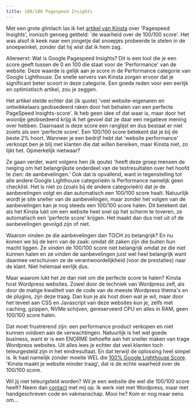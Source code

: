 ```yaml
---
title: 100/100 Pagespeed Insights
---
```


Met een grote glimlach las ik het [artikel van Kinsta](https://kinsta.com/nl/blog/google-pagespeed-insights) over 'Pagespeed Insights', ironisch genoeg getiteld: 'de waarheid over de 100/100 score'. Het was alsof ik keek naar een jongetje dat snoepjes probeerde te stelen in de snoepwinkel, zonder dat hij wist dat ik hem zag.

Allereerst: Wat is Google Pagespeed Insights? Dit is een tool die je een score geeft tussen de 0 en 100 die staat voor de 'Performance' van de website. Deze waarde is gelijk aan je score in de Performance categorie van Google Lighthouse. De snelle servers van Kinsta zorgen ervoor dat je significant beter scoort in deze categorie. Een goede reden voor een eerlijk en optimistisch artikel, zou je zeggen.

Het artikel stelde echter dat (ik quote) 'veel website-eigenaren en ontwikkelaars geobsedeerd raken door het behalen van een perfecte PageSpeed Insights-score'. Ik heb geen idee of dat waar is, maar door het woordje geobsedeerd krijg ik het gevoel dat ze daar een negatieve mening over hebben. Daarnaast is deze score een ranglijst en dus bestaat er niet zoiets als een 'perfecte score'. Een 100/100 score betekent dat je bij de beste 2% hoort. Wanneer je een bedrijf hebt dat 'website performance' verkoopt ben je blij met klanten die dat willen bereiken, maar Kinsta niet, zo lijkt het. Opmerkelijk nietwaar?

Ze gaan verder, want volgens hen (ik qoute) 'heeft deze groep mensen de neiging om het belangrijkste onderdeel van de testresultaten over het hoofd te zien: de aanbevelingen.' Ook dat is opvallend, want in tegenstelling tot alle andere Google Lighthouse categorieën is Performance namelijk geen checklist. Het is niet zo (zoals bij de andere categorieën) dat je de aanbevelingen volgt en dan automatisch een 100/100 score haalt. Natuurlijk wordt je site sneller van de aanbevelingen, maar zonder het volgen van de aanbevelingen kan je nog steeds een 100/100 score halen. Dit betekent dat als het Kinsta lukt om een website heel snel op het scherm te toveren, ze automatisch een 'perfecte score' krijgen. Het maakt dan dus niet uit of de aanbevelingen gevolgd zijn of niet. 

Waarom vinden ze die aanbevelingen dan TOCH zo belangrijk? En nu komen we bij de kern van de zaak: omdat dit zaken zijn die buiten hun macht liggen. Ze vinden de 100/100 score niet belangrijk omdat ze die niet kunnen halen en ze vinden de aanbevelingen juist wel heel belangrijk want daarmee verschuiven ze de verantwoordelijkheid (voor de prestaties) naar de klant. Niet helemaal eerlijk dus.

Maar waarom lukt het ze dan niet om die perfecte score te halen? Kinsta host Wordpress websites. Zowel door de techniek van Wordpress zelf, als door de matige kwaliteit van de code van de meeste Wordpress thema's en de plugins, zijn deze traag. Dan kun je als host doen wat je wil, maar door het teveel aan CSS en Javascript van deze websites kun je, zelfs met caching, gzippen, NVMe schijven, gereserveerd CPU en alles in RAM, geen 100/100 score halen.

Dat moet frustrerend zijn: een performance product verkopen en niet kunnen voldoen aan de verwachtingen. Natuurlijk is het wel goede business, want er is een ENORME behoefte aan het sneller maken van trage Wordpress websites. Uit alles lees je echter dat veel klanten toch teleurgesteld zijn in het eindresultaat. En dat terwijl de oplossing heel simpel is. Ik haal namelijk zonder moeite WEL die [100% Google Lighthouse Score](/blog/how-to-get-a-100-google-lighthouse-score). 'Kinsta maakt je website minder traag', dat is de echte waarheid over de 100/100 score.

Wil jij niet teleurgsteld worden? Wil je een website die wel die 100/100 score heeft? Neem dan [contact](/nl/contact) met mij op. Ik werk niet met Wordpress, maar met handgeschreven code en vakmanschap. Mooi he? Kom er nog maar eens om...